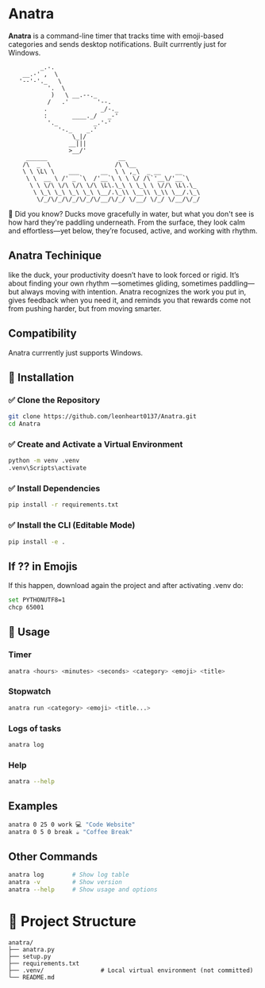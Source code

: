 # Anatra
**Anatra** is a command-line timer that tracks time with emoji-based categories and sends desktop notifications. Built currrently just for Windows.

```
         _.-.
    __.-' ,  \
   '--'-'._   \
           '.  \
            )   \ __.--._
           /   .'        '--.
          .               _/-._
          :       ____._/   _-'
           '._          _.'-'
              '-._    _.'
                  \_|/
                 __|||
                 >__/'
     ______                    __                     
    /\  _  \                  /\ \__                  
    \ \ \L\ \    ___      __  \ \ ,_\  _ __    __     
     \ \  __ \ /' _ `\  /'__`\ \ \ \/ /\`'__\/'__`\   
      \ \ \/\ \/\ \/\ \/\ \L\.\_\ \ \_\ \ \//\ \L\.\_ 
       \ \_\ \_\ \_\ \_\ \__/.\_\\ \__\\ \_\\ \__/.\_\
        \/_/\/_/\/_/\/_/\/__/\/_/ \/__/ \/_/ \/__/\/_/

```

🦆 Did you know? Ducks move gracefully in water, but what you don't see is how hard they're paddling underneath. From the surface, they look calm and effortless—yet below, they’re focused, active, and working with rhythm.

## Anatra Techinique 

like the duck, your productivity doesn’t have to look forced or rigid. It’s about finding your own rhythm —sometimes gliding, sometimes paddling— but always moving with intention. Anatra recognizes the work you put in, gives feedback when you need it, and reminds you that rewards come not from pushing harder, but from moving smarter.


## Compatibility
Anatra currrently just supports Windows.

## 🔧 Installation
### ✅ Clone the Repository
```bash
git clone https://github.com/leonheart0137/Anatra.git
cd Anatra
```

### ✅ Create and Activate a Virtual Environment
```bash
python -m venv .venv
.venv\Scripts\activate
```

### ✅ Install Dependencies
```bash
pip install -r requirements.txt
```

### ✅ Install the CLI (Editable Mode)
```bash
pip install -e .
```

## If ?? in Emojis
If this happen, download again the project and after activating .venv do:
```bash
set PYTHONUTF8=1
chcp 65001
```

## 🚀 Usage
### Timer
```bash
anatra <hours> <minutes> <seconds> <category> <emoji> <title>
```

### Stopwatch
```bash
anatra run <category> <emoji> <title...>
```

### Logs of tasks
```bash
anatra log
```

### Help
```bash
anatra --help
```

## Examples
```bash
anatra 0 25 0 work 💻 "Code Website"
anatra 0 5 0 break ☕ "Coffee Break"
```

## Other Commands
```bash
anatra log        # Show log table
anatra -v         # Show version
anatra --help     # Show usage and options
```

# 📁 Project Structure
```
anatra/
├── anatra.py
├── setup.py
├── requirements.txt
├── .venv/                # Local virtual environment (not committed)
└── README.md
```
